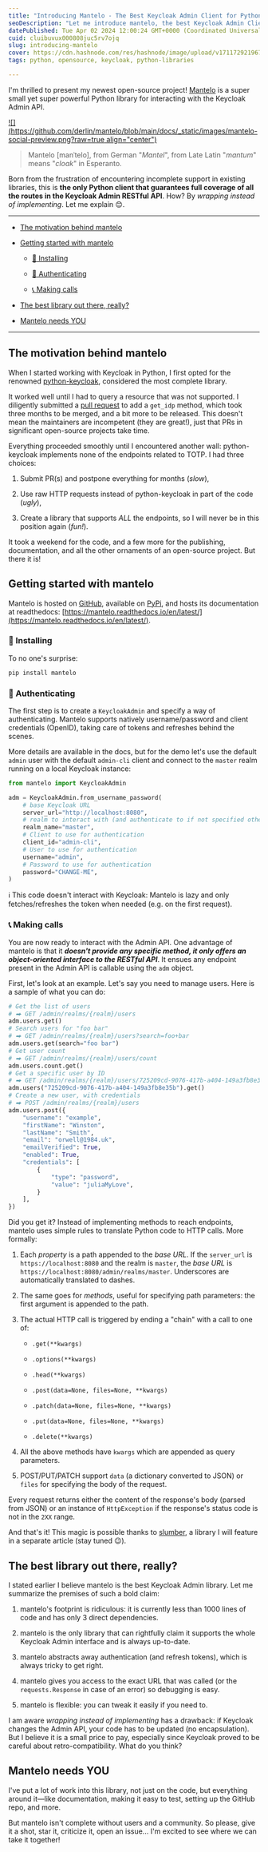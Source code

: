 ```yaml
---
title: "Introducing Mantelo - The Best Keycloak Admin Client for Python"
seoDescription: "Let me introduce mantelo, the best Keycloak Admin Client for Python. We will see how it works and why it is so cool."
datePublished: Tue Apr 02 2024 12:00:24 GMT+0000 (Coordinated Universal Time)
cuid: cluibuvux000808juc5rv7ojq
slug: introducing-mantelo
cover: https://cdn.hashnode.com/res/hashnode/image/upload/v1711729219676/a6bd64ba-c2ff-4b71-a6cd-c78b15c78c4a.png
tags: python, opensource, keycloak, python-libraries

---
```


I'm thrilled to present my newest open-source project! [Mantelo](https://mantelo.readthedocs.io/en/latest/) is a super small yet super powerful Python library for interacting with the Keycloak Admin API.

[![](https://github.com/derlin/mantelo/blob/main/docs/_static/images/mantelo-social-preview.png?raw=true align="center")](https://github.com/derlin/mantelo)

> Mantelo \[manˈtelo\], from German "*Mantel*", from Late Latin "*mantum*" means "*cloak*" in Esperanto.

Born from the frustration of encountering incomplete support in existing libraries, this is **the only Python client that guarantees full coverage of all the routes in the Keycloak Admin RESTful API**. How? By *wrapping instead of implementing*. Let me explain 😊.

---

* [The motivation behind mantelo](#heading-the-motivation-behind-mantelo)
    
* [Getting started with mantelo](#heading-getting-started-with-mantelo)
    
    * [**🏁** Installing](#heading-installing)
        
    * [**🔐** Authenticating](#heading-authenticating)
        
    * [📞 Making calls](#heading-making-calls)
        
* [The best library out there, really?](#heading-the-best-library-out-there-really)
    
* [Mantelo needs YOU](#heading-mantelo-needs-you)
    

---

## The motivation behind mantelo

When I started working with Keycloak in Python, I first opted for the renowned [python-keycloak](https://python-keycloak.readthedocs.io/en/latest/), considered the most complete library.

It worked well until I had to query a resource that was not supported. I diligently submitted a [pull request](https://github.com/marcospereirampj/python-keycloak/pull/478) to add a `get_idp` method, which took three months to be merged, and a bit more to be released. This doesn't mean the maintainers are incompetent (they are great!), just that PRs in significant open-source projects take time.

Everything proceeded smoothly until I encountered another wall: python-keycloak implements none of the endpoints related to TOTP. I had three choices:

1. Submit PR(s) and postpone everything for months (*slow*),
    
2. Use raw HTTP requests instead of python-keycloak in part of the code (*ugly*),
    
3. Create a library that supports *ALL* the endpoints, so I will never be in this position again (*fun!*).
    

It took a weekend for the code, and a few more for the publishing, documentation, and all the other ornaments of an open-source project. But there it is!

## Getting started with mantelo

Mantelo is hosted on [GitHub](https://github.com/derlin/mantelo), available on [PyPi](https://pypi.org/project/mantelo/), and hosts its documentation at readthedocs: [https://mantelo.readthedocs.io/en/latest/](https://mantelo.readthedocs.io/en/latest/).

### **🏁** Installing

To no one's surprise:

```bash
pip install mantelo
```

### **🔐** Authenticating

The first step is to create a `KeycloakAdmin` and specify a way of authenticating. Mantelo supports natively username/password and client credentials (OpenID), taking care of tokens and refreshes behind the scenes.

More details are available in the docs, but for the demo let's use the default `admin` user with the default `admin-cli` client and connect to the `master` realm running on a local Keycloak instance:

```python
from mantelo import KeycloakAdmin

adm = KeycloakAdmin.from_username_password(
    # base Keycloak URL
    server_url="http://localhost:8080",
    # realm to interact with (and authenticate to if not specified otherwise)
    realm_name="master",
    # Client to use for authentication
    client_id="admin-cli",
    # User to use for authentication
    username="admin",
    # Password to use for authentication
    password="CHANGE-ME",
)
```

ℹ This code doesn't interact with Keycloak: Mantelo is lazy and only fetches/refreshes the token when needed (e.g. on the first request).

### 📞 Making calls

You are now ready to interact with the Admin API. One advantage of mantelo is that it ***doesn't provide any specific method, it only offers an object-oriented interface to the RESTful API***. It ensues any endpoint present in the Admin API is callable using the `adm` object.

First, let's look at an example. Let's say you need to manage users. Here is a sample of what you can do:

```python
# Get the list of users
# ⮕ GET /admin/realms/{realm}/users
adm.users.get()
# Search users for "foo bar"
# ⮕ GET /admin/realms/{realm}/users?search=foo+bar
adm.users.get(search="foo bar")
# Get user count
# ⮕ GET /admin/realms/{realm}/users/count
adm.users.count.get()
# Get a specific user by ID
# ⮕ GET /admin/realms/{realm}/users/725209cd-9076-417b-a404-149a3fb8e35b
adm.users("725209cd-9076-417b-a404-149a3fb8e35b").get()
# Create a new user, with credentials
# ⮕ POST /admin/realms/{realm}/users
adm.users.post({
    "username": "example",
    "firstName": "Winston",
    "lastName": "Smith",
    "email": "orwell@1984.uk",
    "emailVerified": True,
    "enabled": True,
    "credentials": [
        {
            "type": "password",
            "value": "juliaMyLove",
        }
    ],
})
```

Did you get it? Instead of implementing methods to reach endpoints, mantelo uses simple rules to translate Python code to HTTP calls. More formally:

1. Each *property* is a path appended to the *base URL*. If the `server_url` is `https://localhost:8080` and the realm is `master`, the *base URL* is `https://localhost:8080/admin/realms/master`. Underscores are automatically translated to dashes.
    
2. The same goes for *methods*, useful for specifying path parameters: the first argument is appended to the path.
    
3. The actual HTTP call is triggered by ending a "chain" with a call to one of:
    
    * `.get(**kwargs)`
        
    * `.options(**kwargs)`
        
    * `.head(**kwargs)`
        
    * `.post(data=None, files=None, **kwargs)`
        
    * `.patch(data=None, files=None, **kwargs)`
        
    * `.put(data=None, files=None, **kwargs)`
        
    * `.delete(**kwargs)`
        
4. All the above methods have `kwargs` which are appended as query parameters.
    
5. POST/PUT/PATCH support `data` (a dictionary converted to JSON) or `files` for specifying the body of the request.
    

Every request returns either the content of the response's body (parsed from JSON) or an instance of `HttpException` if the response's status code is not in the `2XX` range.

And that's it! This magic is possible thanks to [slumber](https://github.com/samgiles/slumber), a library I will feature in a separate article (stay tuned 😉).

## The best library out there, really?

I stated earlier I believe mantelo is the best Keycloak Admin library. Let me summarize the premises of such a bold claim:

1. mantelo's footprint is ridiculous: it is currently less than 1000 lines of code and has only 3 direct dependencies.
    
2. mantelo is the only library that can rightfully claim it supports the whole Keycloak Admin interface and is always up-to-date.
    
3. mantelo abstracts away authentication (and refresh tokens), which is always tricky to get right.
    
4. mantelo gives you access to the exact URL that was called (or the `requests.Response` in case of an error) so debugging is easy.
    
5. mantelo is flexible: you can tweak it easily if you need to.
    

I am aware *wrapping instead of implementing* has a drawback: if Keycloak changes the Admin API, your code has to be updated (no encapsulation). But I believe it is a small price to pay, especially since Keycloak proved to be careful about retro-compatibility. What do you think?

## Mantelo needs YOU

I've put a lot of work into this library, not just on the code, but everything around it—like documentation, making it easy to test, setting up the GitHub repo, and more.

But mantelo isn't complete without users and a community. So please, give it a shot, star it, criticize it, open an issue... I'm excited to see where we can take it together!